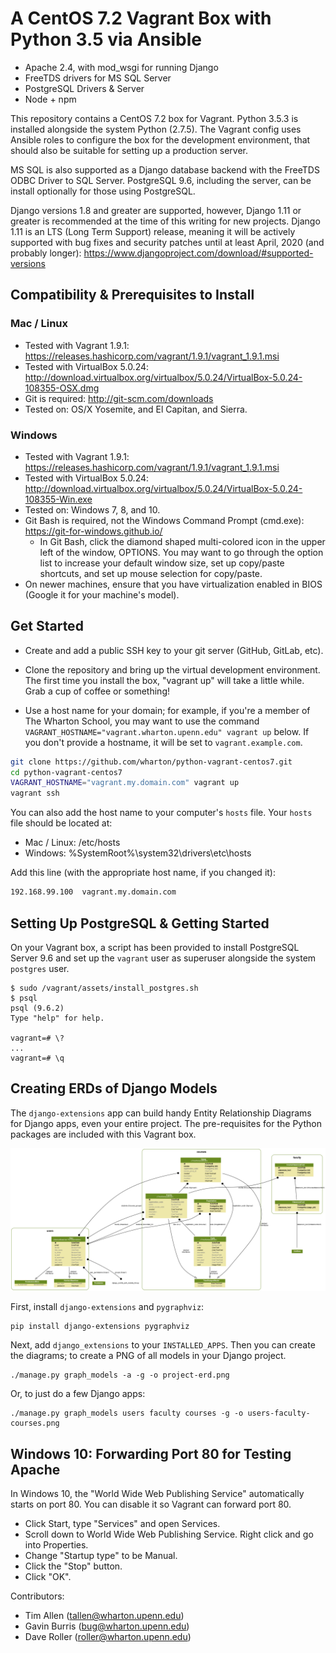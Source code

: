 # A CentOS 7.2 Vagrant Box with Python 3.5 via Ansible
* Apache 2.4, with mod_wsgi for running Django
* FreeTDS drivers for MS SQL Server
* PostgreSQL Drivers & Server
* Node + npm

This repository contains a CentOS 7.2 box for Vagrant. Python 3.5.3 is installed alongside the system Python (2.7.5). The Vagrant config uses Ansible roles to configure the box for the development environment, that should also be suitable for setting up a production server.

MS SQL is also supported as a Django database backend with the FreeTDS ODBC Driver to SQL Server. PostgreSQL 9.6, including the server, can be install optionally for those using PostgreSQL.

Django versions 1.8 and greater are supported, however, Django 1.11 or greater is recommended at the time of this writing for new projects. Django 1.11 is an LTS (Long Term Support) release, meaning it will be actively supported with bug fixes and security patches until at least April, 2020 (and probably longer): https://www.djangoproject.com/download/#supported-versions

## Compatibility & Prerequisites to Install

### Mac / Linux

* Tested with Vagrant 1.9.1: https://releases.hashicorp.com/vagrant/1.9.1/vagrant_1.9.1.msi
* Tested with VirtualBox 5.0.24: http://download.virtualbox.org/virtualbox/5.0.24/VirtualBox-5.0.24-108355-OSX.dmg
* Git is required: http://git-scm.com/downloads
* Tested on: OS/X Yosemite, and El Capitan, and Sierra.

### Windows

* Tested with Vagrant 1.9.1: https://releases.hashicorp.com/vagrant/1.9.1/vagrant_1.9.1.msi
* Tested with VirtualBox 5.0.24: http://download.virtualbox.org/virtualbox/5.0.24/VirtualBox-5.0.24-108355-Win.exe
* Tested on: Windows 7, 8, and 10.
* Git Bash is required, not the Windows Command Prompt (cmd.exe): https://git-for-windows.github.io/
    * In Git Bash, click the diamond shaped multi-colored icon in the upper left of the window, OPTIONS. You may want to go through the option list to increase your default window size, set up copy/paste shortcuts, and set up mouse selection for copy/paste.
* On newer machines, ensure that you have virtualization enabled in BIOS (Google it for your machine's model).

## Get Started

* Create and add a public SSH key to your git server (GitHub, GitLab, etc).

* Clone the repository and bring up the virtual development environment. The first time you install the box, "vagrant up" will take a little while. Grab a cup of coffee or something!
* Use a host name for your domain; for example, if you're a member of The Wharton School, you may want to use the command `VAGRANT_HOSTNAME="vagrant.wharton.upenn.edu" vagrant up` below. If you don't provide a hostname, it will be set to `vagrant.example.com`.

``` bash
git clone https://github.com/wharton/python-vagrant-centos7.git
cd python-vagrant-centos7
VAGRANT_HOSTNAME="vagrant.my.domain.com" vagrant up
vagrant ssh
```

You can also add the host name to your computer's `hosts` file. Your `hosts` file should be located at:

* Mac / Linux: /etc/hosts
* Windows: %SystemRoot%\system32\drivers\etc\hosts

Add this line (with the appropriate host name, if you changed it):

``` bash
192.168.99.100  vagrant.my.domain.com
```

## Setting Up PostgreSQL & Getting Started

On your Vagrant box, a script has been provided to install PostgreSQL Server 9.6 and set up
the `vagrant` user as superuser alongside the system `postgres` user.

```
$ sudo /vagrant/assets/install_postgres.sh
$ psql
psql (9.6.2)
Type "help" for help.

vagrant=# \?
...
vagrant=# \q
```

## Creating ERDs of Django Models

The `django-extensions` app can build handy Entity Relationship Diagrams for Django apps, even your entire project. The pre-requisites for the Python packages are included with this Vagrant box.

![An example ERD with three Django apps.](assets/users-faculty-courses.png)

First, install `django-extensions` and `pygraphviz`:

    pip install django-extensions pygraphviz

Next, add `django_extensions` to your `INSTALLED_APPS`. Then you can create the diagrams; to create a PNG of all models in your Django project.

    ./manage.py graph_models -a -g -o project-erd.png

Or, to just do a few Django apps:

    ./manage.py graph_models users faculty courses -g -o users-faculty-courses.png

## Windows 10: Forwarding Port 80 for Testing Apache

In Windows 10, the "World Wide Web Publishing Service" automatically starts on port 80. You can disable it so Vagrant can forward port 80.

* Click Start, type "Services" and open Services.
* Scroll down to World Wide Web Publishing Service. Right click and go into Properties.
* Change "Startup type" to be Manual.
* Click the "Stop" button.
* Click "OK".

Contributors:

* Tim Allen (tallen@wharton.upenn.edu)
* Gavin Burris (bug@wharton.upenn.edu)
* Dave Roller (roller@wharton.upenn.edu)
